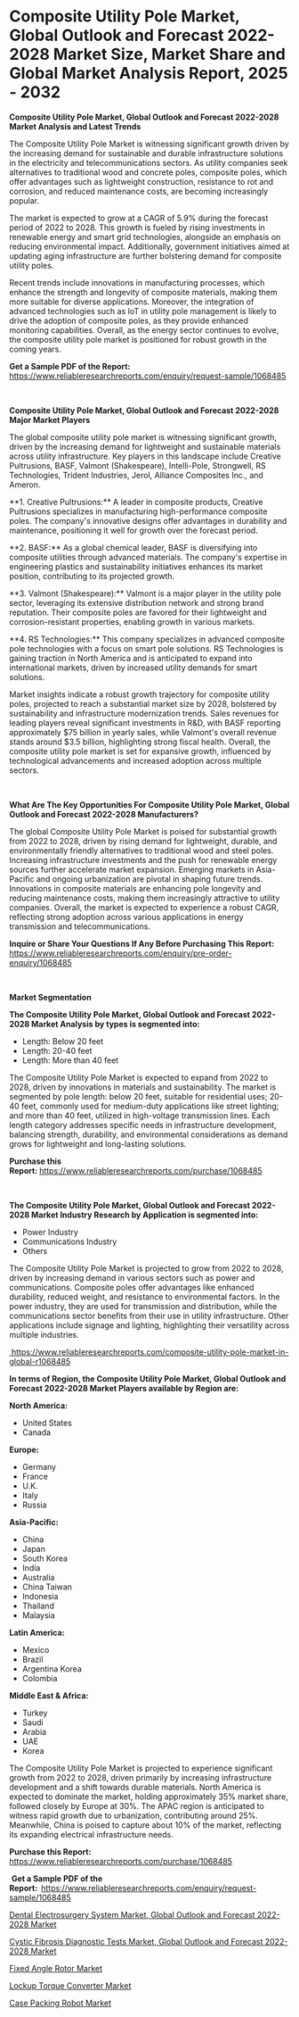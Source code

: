 <p><h1>Composite Utility Pole Market, Global Outlook and Forecast 2022-2028 Market Size, Market Share and Global Market Analysis Report, 2025 - 2032</h1></p><p><strong>Composite Utility Pole Market, Global Outlook and Forecast 2022-2028 Market Analysis and Latest Trends</strong></p>
<p><p>The Composite Utility Pole Market is witnessing significant growth driven by the increasing demand for sustainable and durable infrastructure solutions in the electricity and telecommunications sectors. As utility companies seek alternatives to traditional wood and concrete poles, composite poles, which offer advantages such as lightweight construction, resistance to rot and corrosion, and reduced maintenance costs, are becoming increasingly popular.</p><p>The market is expected to grow at a CAGR of 5.9% during the forecast period of 2022 to 2028. This growth is fueled by rising investments in renewable energy and smart grid technologies, alongside an emphasis on reducing environmental impact. Additionally, government initiatives aimed at updating aging infrastructure are further bolstering demand for composite utility poles. </p><p>Recent trends include innovations in manufacturing processes, which enhance the strength and longevity of composite materials, making them more suitable for diverse applications. Moreover, the integration of advanced technologies such as IoT in utility pole management is likely to drive the adoption of composite poles, as they provide enhanced monitoring capabilities. Overall, as the energy sector continues to evolve, the composite utility pole market is positioned for robust growth in the coming years.</p></p>
<p><strong>Get a Sample PDF of the Report:&nbsp;</strong> <a href="https://www.reliableresearchreports.com/enquiry/request-sample/1068485?utm_campaign=11&utm_medium=2&utm_source=Github&utm_content=ia&utm_term=21032025&utm_id=composite-utility-pole-market-global-outlook-and-forecast-2022-2028">https://www.reliableresearchreports.com/enquiry/request-sample/1068485</a></p>
<p>&nbsp;</p>
<p><strong>Composite Utility Pole Market, Global Outlook and Forecast 2022-2028 Major Market Players</strong></p>
<p><p>The global composite utility pole market is witnessing significant growth, driven by the increasing demand for lightweight and sustainable materials across utility infrastructure. Key players in this landscape include Creative Pultrusions, BASF, Valmont (Shakespeare), Intelli-Pole, Strongwell, RS Technologies, Trident Industries, Jerol, Alliance Composites Inc., and Ameron.</p><p>**1. Creative Pultrusions:** A leader in composite products, Creative Pultrusions specializes in manufacturing high-performance composite poles. The company's innovative designs offer advantages in durability and maintenance, positioning it well for growth over the forecast period.</p><p>**2. BASF:** As a global chemical leader, BASF is diversifying into composite utilities through advanced materials. The company's expertise in engineering plastics and sustainability initiatives enhances its market position, contributing to its projected growth.</p><p>**3. Valmont (Shakespeare):** Valmont is a major player in the utility pole sector, leveraging its extensive distribution network and strong brand reputation. Their composite poles are favored for their lightweight and corrosion-resistant properties, enabling growth in various markets.</p><p>**4. RS Technologies:** This company specializes in advanced composite pole technologies with a focus on smart pole solutions. RS Technologies is gaining traction in North America and is anticipated to expand into international markets, driven by increased utility demands for smart solutions.</p><p>Market insights indicate a robust growth trajectory for composite utility poles, projected to reach a substantial market size by 2028, bolstered by sustainability and infrastructure modernization trends. Sales revenues for leading players reveal significant investments in R&D, with BASF reporting approximately $75 billion in yearly sales, while Valmont's overall revenue stands around $3.5 billion, highlighting strong fiscal health. Overall, the composite utility pole market is set for expansive growth, influenced by technological advancements and increased adoption across multiple sectors.</p></p>
<p>&nbsp;</p>
<p><strong>What Are The Key Opportunities For Composite Utility Pole Market, Global Outlook and Forecast 2022-2028 Manufacturers?</strong></p>
<p><p>The global Composite Utility Pole Market is poised for substantial growth from 2022 to 2028, driven by rising demand for lightweight, durable, and environmentally friendly alternatives to traditional wood and steel poles. Increasing infrastructure investments and the push for renewable energy sources further accelerate market expansion. Emerging markets in Asia-Pacific and ongoing urbanization are pivotal in shaping future trends. Innovations in composite materials are enhancing pole longevity and reducing maintenance costs, making them increasingly attractive to utility companies. Overall, the market is expected to experience a robust CAGR, reflecting strong adoption across various applications in energy transmission and telecommunications.</p></p>
<p><strong>Inquire or Share Your Questions If Any Before Purchasing This Report:</strong> <a href="https://www.reliableresearchreports.com/enquiry/pre-order-enquiry/1068485?utm_campaign=11&utm_medium=2&utm_source=Github&utm_content=ia&utm_term=21032025&utm_id=composite-utility-pole-market-global-outlook-and-forecast-2022-2028">https://www.reliableresearchreports.com/enquiry/pre-order-enquiry/1068485</a></p>
<p>&nbsp;</p>
<p><strong>Market Segmentation</strong></p>
<p><strong>The Composite Utility Pole Market, Global Outlook and Forecast 2022-2028 Market Analysis by types is segmented into:</strong></p>
<p><ul><li>Length: Below 20 feet</li><li>Length: 20-40 feet</li><li>Length: More than 40 feet</li></ul></p>
<p><p>The Composite Utility Pole Market is expected to expand from 2022 to 2028, driven by innovations in materials and sustainability. The market is segmented by pole length: below 20 feet, suitable for residential uses; 20-40 feet, commonly used for medium-duty applications like street lighting; and more than 40 feet, utilized in high-voltage transmission lines. Each length category addresses specific needs in infrastructure development, balancing strength, durability, and environmental considerations as demand grows for lightweight and long-lasting solutions.</p></p>
<p><strong>Purchase this Report:&nbsp;</strong><a href="https://www.reliableresearchreports.com/purchase/1068485?utm_campaign=11&utm_medium=2&utm_source=Github&utm_content=ia&utm_term=21032025&utm_id=composite-utility-pole-market-global-outlook-and-forecast-2022-2028">https://www.reliableresearchreports.com/purchase/1068485</a></p>
<p>&nbsp;</p>
<p><strong>The Composite Utility Pole Market, Global Outlook and Forecast 2022-2028 Market Industry Research by Application is segmented into:</strong></p>
<p><ul><li>Power Industry</li><li>Communications Industry</li><li>Others</li></ul></p>
<p><p>The Composite Utility Pole Market is projected to grow from 2022 to 2028, driven by increasing demand in various sectors such as power and communications. Composite poles offer advantages like enhanced durability, reduced weight, and resistance to environmental factors. In the power industry, they are used for transmission and distribution, while the communications sector benefits from their use in utility infrastructure. Other applications include signage and lighting, highlighting their versatility across multiple industries.</p></p>
<p><a href="https://www.reliableresearchreports.com/composite-utility-pole-market-in-global-r1068485?utm_campaign=11&utm_medium=2&utm_source=Github&utm_content=ia&utm_term=21032025&utm_id=composite-utility-pole-market-global-outlook-and-forecast-2022-2028">&nbsp;https://www.reliableresearchreports.com/composite-utility-pole-market-in-global-r1068485</a></p>
<p><strong>In terms of Region, the Composite Utility Pole Market, Global Outlook and Forecast 2022-2028 Market Players available by Region are:</strong></p>
<p>
    <p> <strong> North America: </strong>
        <ul>
            <li>United States</li>
            <li>Canada</li>
        </ul>
        </p> 
    <p> <strong> Europe: </strong>
        <ul>
            <li>Germany</li>
            <li>France</li>
            <li>U.K.</li>
            <li>Italy</li>
            <li>Russia</li>
        </ul>
        </p> 
    <p> <strong> Asia-Pacific: </strong>
        <ul>
            <li>China</li>
            <li>Japan</li>
            <li>South Korea</li>
            <li>India</li>
            <li>Australia</li>
            <li>China Taiwan</li>
            <li>Indonesia</li>
            <li>Thailand</li>
            <li>Malaysia</li>
        </ul>
        </p> 
    <p> <strong> Latin America: </strong>
        <ul>
            <li>Mexico</li>
            <li>Brazil</li>
            <li>Argentina Korea</li>
            <li>Colombia</li>
        </ul>
        </p> 
    <p> <strong> Middle East & Africa: </strong>
        <ul>
            <li>Turkey</li>
            <li>Saudi</li>
            <li>Arabia</li>
            <li>UAE</li>
            <li>Korea</li>
        </ul>
    </p>
    </p>
<p><p>The Composite Utility Pole Market is projected to experience significant growth from 2022 to 2028, driven primarily by increasing infrastructure development and a shift towards durable materials. North America is expected to dominate the market, holding approximately 35% market share, followed closely by Europe at 30%. The APAC region is anticipated to witness rapid growth due to urbanization, contributing around 25%. Meanwhile, China is poised to capture about 10% of the market, reflecting its expanding electrical infrastructure needs.</p></p>
<p><strong>Purchase this Report: </strong><a href="https://www.reliableresearchreports.com/purchase/1068485?utm_campaign=11&utm_medium=2&utm_source=Github&utm_content=ia&utm_term=21032025&utm_id=composite-utility-pole-market-global-outlook-and-forecast-2022-2028">https://www.reliableresearchreports.com/purchase/1068485</a></p>
<p>&nbsp;<strong>Get a Sample PDF of the Report:&nbsp;&nbsp;</strong><a href="https://www.reliableresearchreports.com/enquiry/request-sample/1068485?utm_campaign=11&utm_medium=2&utm_source=Github&utm_content=ia&utm_term=21032025&utm_id=composite-utility-pole-market-global-outlook-and-forecast-2022-2028">https://www.reliableresearchreports.com/enquiry/request-sample/1068485</a></p>
<p><strong></strong></p>
<p><p><a href="https://github.com/haajipauget/Market-Research-Report-List-1/blob/main/dental-electrosurgery-system-market-global-outlook-and-forecast-2022-2028-market.md?utm_campaign=11&utm_medium=2&utm_source=Github&utm_content=ia&utm_term=21032025&utm_id=composite-utility-pole-market-global-outlook-and-forecast-2022-2028">Dental Electrosurgery System Market, Global Outlook and Forecast 2022-2028 Market</a></p><p><a href="https://github.com/lamlebienz7j/Market-Research-Report-List-1/blob/main/cystic-fibrosis-diagnostic-tests-market-global-outlook-and-forecast-2022-2028-market.md?utm_campaign=11&utm_medium=2&utm_source=Github&utm_content=ia&utm_term=21032025&utm_id=composite-utility-pole-market-global-outlook-and-forecast-2022-2028">Cystic Fibrosis Diagnostic Tests Market, Global Outlook and Forecast 2022-2028 Market</a></p><p><a href="https://www.linkedin.com/pulse/comprehensive-market-analysis-fixed-angle-rotor-projected-tdefe?utm_campaign=11&utm_medium=2&utm_source=Github&utm_content=ia&utm_term=21032025&utm_id=composite-utility-pole-market-global-outlook-and-forecast-2022-2028">Fixed Angle Rotor Market</a></p><p><a href="https://www.linkedin.com/pulse/outlook-lockup-torque-converter-market-2025-2032-detailed-3yvue?utm_campaign=11&utm_medium=2&utm_source=Github&utm_content=ia&utm_term=21032025&utm_id=composite-utility-pole-market-global-outlook-and-forecast-2022-2028">Lockup Torque Converter Market</a></p><p><a href="https://www.linkedin.com/pulse/case-packing-robot-market-analysis-2025-2032-competitive-2u3ve?utm_campaign=11&utm_medium=2&utm_source=Github&utm_content=ia&utm_term=21032025&utm_id=composite-utility-pole-market-global-outlook-and-forecast-2022-2028">Case Packing Robot Market</a></p></p>